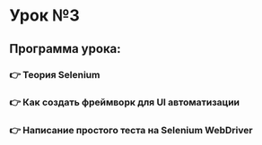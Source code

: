 # Урок №3
## Программа урока:
### 👉 Теория Selenium
### 👉 Как создать фреймворк для UI автоматизации
### 👉 Написание простого теста на Selenium WebDriver